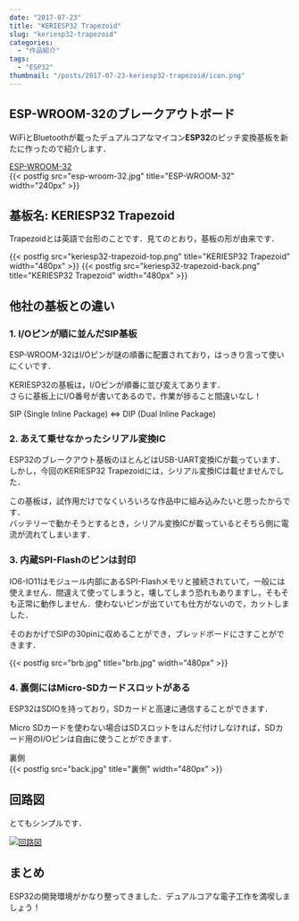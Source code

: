 ```yaml
---
date: "2017-07-23"
title: "KERIESP32 Trapezoid"
slug: "keriesp32-trapezoid"
categories:
  - "作品紹介"
tags:
  - "ESP32"
thumbnail: "/posts/2017-07-23-keriesp32-trapezoid/icon.png"
---
```


## ESP-WROOM-32のブレークアウトボード

WiFiとBluetoothが載ったデュアルコアなマイコン**ESP32**のピッチ変換基板を新たに作ったので紹介します．

<!--more-->

[ESP-WROOM-32](http://akizukidenshi.com/catalog/g/gM-11647/)  
{{< postfig src="esp-wroom-32.jpg" title="ESP-WROOM-32" width="240px" >}}

## 基板名: KERIESP32 Trapezoid

Trapezoidとは英語で台形のことです．見てのとおり，基板の形が由来です．

{{< postfig src="keriesp32-trapezoid-top.png" title="KERIESP32 Trapezoid" width="480px" >}}
{{< postfig src="keriesp32-trapezoid-back.png" title="KERIESP32 Trapezoid" width="480px" >}}

## 他社の基板との違い

### 1. I/Oピンが順に並んだSIP基板

ESP-WROOM-32はI/Oピンが謎の順番に配置されており，はっきり言って使いにくいです．

KERIESP32の基板は，I/Oピンが順番に並び変えてあります．  
さらに基板上にI/O番号が書いてあるので，作業が捗ること間違いなし！

SIP (Single Inline Package) ⇔ DIP (Dual Inline Package)

### 2. あえて乗せなかったシリアル変換IC

ESP32のブレークアウト基板のほとんどはUSB-UART変換ICが載っています．  
しかし，今回のKERIESP32 Trapezoidには，シリアル変換ICは載せませんでした．

この基板は，試作用だけでなくいろいろな作品中に組み込みたいと思ったからです．  
バッテリーで動かそうとするとき，シリアル変換ICが載っているとそちら側に電流が流れてしまいます．

### 3. 内蔵SPI-Flashのピンは封印

IO6-IO11はモジュール内部にあるSPI-Flashメモリと接続されていて，一般には使えません．間違えて使ってしまうと，壊してしまう恐れもありますし，そもそも正常に動作しません．使わないピンが出ていても仕方がないので，カットしました．

そのおかげでSIPの30pinに収めることができ，ブレッドボードにさすことができます．

{{< postfig src="brb.jpg" title="brb.jpg" width="480px" >}}

### 4. 裏側にはMicro-SDカードスロットがある

ESP32はSDIOを持っており，SDカードと高速に通信することができます．

Micro SDカードを使わない場合はSDスロットをはんだ付けしなければ，SDカード用のI/Oピンは自由に使うことができます．

裏側  
{{< postfig src="back.jpg" title="裏側" width="480px" >}}

## 回路図

とてもシンプルです．

[![回路図](sketch.png)](sketch.png)

## まとめ

ESP32の開発環境がかなり整ってきました．デュアルコアな電子工作を満喫しましょう！

